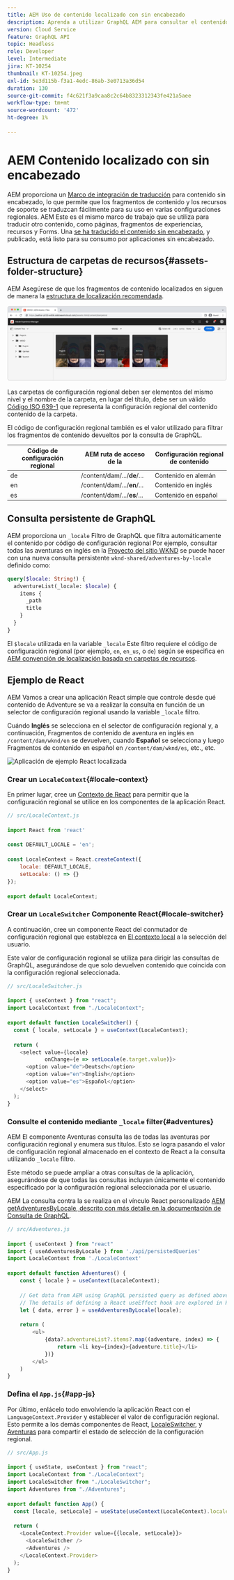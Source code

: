 ```yaml
---
title: AEM Uso de contenido localizado con sin encabezado
description: Aprenda a utilizar GraphQL AEM para consultar el contenido localizado en las listas de contenido de su sitio.
version: Cloud Service
feature: GraphQL API
topic: Headless
role: Developer
level: Intermediate
jira: KT-10254
thumbnail: KT-10254.jpeg
exl-id: 5e3d115b-f3a1-4edc-86ab-3e0713a36d54
duration: 130
source-git-commit: f4c621f3a9caa8c2c64b8323312343fe421a5aee
workflow-type: tm+mt
source-wordcount: '472'
ht-degree: 1%

---
```


# AEM Contenido localizado con sin encabezado

AEM proporciona un [Marco de integración de traducción](https://experienceleague.adobe.com/docs/experience-manager-cloud-service/content/sites/administering/reusing-content/translation/integration-framework.html) para contenido sin encabezado, lo que permite que los fragmentos de contenido y los recursos de soporte se traduzcan fácilmente para su uso en varias configuraciones regionales. AEM Este es el mismo marco de trabajo que se utiliza para traducir otro contenido, como páginas, fragmentos de experiencias, recursos y Forms. Una [se ha traducido el contenido sin encabezado](https://experienceleague.adobe.com/docs/experience-manager-cloud-service/content/headless/journeys/translation/overview.html?lang=es), y publicado, está listo para su consumo por aplicaciones sin encabezado.

## Estructura de carpetas de recursos{#assets-folder-structure}

AEM Asegúrese de que los fragmentos de contenido localizados en siguen de manera la [estructura de localización recomendada](https://experienceleague.adobe.com/docs/experience-manager-cloud-service/content/headless/journeys/translation/getting-started.html#recommended-structure).

![AEM Carpetas de recursos localizadas de la](./assets/localized-content/asset-folders.jpg)

Las carpetas de configuración regional deben ser elementos del mismo nivel y el nombre de la carpeta, en lugar del título, debe ser un válido [Código ISO 639-1](https://en.wikipedia.org/wiki/List_of_ISO_639-1_codes) que representa la configuración regional del contenido contenido de la carpeta.

El código de configuración regional también es el valor utilizado para filtrar los fragmentos de contenido devueltos por la consulta de GraphQL.

| Código de configuración regional | AEM ruta de acceso de la | Configuración regional de contenido |
|--------------------------------|----------|----------|
| de | /content/dam/.../**de**/... | Contenido en alemán |
| en | /content/dam/.../**en**/... | Contenido en inglés |
| es | /content/dam/.../**es**/... | Contenido en español |

## Consulta persistente de GraphQL

AEM proporciona un `_locale` Filtro de GraphQL que filtra automáticamente el contenido por código de configuración regional Por ejemplo, consultar todas las aventuras en inglés en la [Proyecto del sitio WKND](https://github.com/adobe/aem-guides-wknd) se puede hacer con una nueva consulta persistente `wknd-shared/adventures-by-locale` definido como:

```graphql
query($locale: String!) {
  adventureList(_locale: $locale) {
    items {      
      _path
      title
    }
  }
}
```

El `$locale` utilizada en la variable `_locale` Este filtro requiere el código de configuración regional (por ejemplo, `en`, `en_us`, o `de`) según se especifica en [AEM convención de localización basada en carpetas de recursos](#assets-folder-structure).

## Ejemplo de React

AEM Vamos a crear una aplicación React simple que controle desde qué contenido de Adventure se va a realizar la consulta en función de un selector de configuración regional usando la variable `_locale` filtro.

Cuándo __Inglés__ se selecciona en el selector de configuración regional y, a continuación, Fragmentos de contenido de aventura en inglés en `/content/dam/wknd/en` se devuelven, cuando __Español__ se selecciona y luego Fragmentos de contenido en español en `/content/dam/wknd/es`, etc., etc.

![Aplicación de ejemplo React localizada](./assets/localized-content/react-example.png)

### Crear un `LocaleContext`{#locale-context}

En primer lugar, cree un [Contexto de React](https://reactjs.org/docs/context.html) para permitir que la configuración regional se utilice en los componentes de la aplicación React.

```javascript
// src/LocaleContext.js

import React from 'react'

const DEFAULT_LOCALE = 'en';

const LocaleContext = React.createContext({
    locale: DEFAULT_LOCALE, 
    setLocale: () => {}
});

export default LocaleContext;
```

### Crear un `LocaleSwitcher` Componente React{#locale-switcher}

A continuación, cree un componente React del conmutador de configuración regional que establezca en [El contexto local](#locale-context) a la selección del usuario.

Este valor de configuración regional se utiliza para dirigir las consultas de GraphQL, asegurándose de que solo devuelven contenido que coincida con la configuración regional seleccionada.

```javascript
// src/LocaleSwitcher.js

import { useContext } from "react";
import LocaleContext from "./LocaleContext";

export default function LocaleSwitcher() {
  const { locale, setLocale } = useContext(LocaleContext);

  return (
    <select value={locale}
            onChange={e => setLocale(e.target.value)}>
      <option value="de">Deutsch</option>
      <option value="en">English</option>
      <option value="es">Español</option>
    </select>
  );
}
```

### Consulte el contenido mediante `_locale` filter{#adventures}

AEM El componente Aventuras consulta las de todas las aventuras por configuración regional y enumera sus títulos. Esto se logra pasando el valor de configuración regional almacenado en el contexto de React a la consulta utilizando `_locale` filtro.

Este método se puede ampliar a otras consultas de la aplicación, asegurándose de que todas las consultas incluyan únicamente el contenido especificado por la configuración regional seleccionada por el usuario.

AEM La consulta contra la se realiza en el vínculo React personalizado [AEM getAdventuresByLocale, descrito con más detalle en la documentación de Consulta de GraphQL](./aem-headless-sdk.md).

```javascript
// src/Adventures.js

import { useContext } from "react"
import { useAdventuresByLocale } from './api/persistedQueries'
import LocaleContext from './LocaleContext'

export default function Adventures() {
    const { locale } = useContext(LocaleContext);

    // Get data from AEM using GraphQL persisted query as defined above 
    // The details of defining a React useEffect hook are explored in How to > AEM Headless SDK
    let { data, error } = useAdventuresByLocale(locale);

    return (
        <ul>
            {data?.adventureList?.items?.map((adventure, index) => { 
                return <li key={index}>{adventure.title}</li>
            })}
        </ul>
    )
}
```

### Defina el `App.js`{#app-js}

Por último, enlácelo todo envolviendo la aplicación React con el `LanguageContext.Provider` y establecer el valor de configuración regional. Esto permite a los demás componentes de React, [LocaleSwitcher](#locale-switcher), y [Aventuras](#adventures) para compartir el estado de selección de la configuración regional.

```javascript
// src/App.js

import { useState, useContext } from "react";
import LocaleContext from "./LocaleContext";
import LocaleSwitcher from "./LocaleSwitcher";
import Adventures from "./Adventures";

export default function App() {
  const [locale, setLocale] = useState(useContext(LocaleContext).locale);

  return (
    <LocaleContext.Provider value={{locale, setLocale}}>
      <LocaleSwitcher />
      <Adventures />
    </LocaleContext.Provider>
  );
}
```
